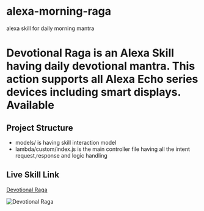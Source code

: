 
# alexa-morning-raga
alexa skill for daily morning mantra

# Devotional Raga is an Alexa Skill having daily devotional mantra. This action supports all Alexa Echo series devices including smart displays. Available 

## Project Structure</b>

* models/ is having skill interaction model
* lambda/custom/index.js is the main controller file having all the intent request,response and logic handling


## Live Skill Link
[Devotional Raga](https://www.amazon.in/Silver-Surfer-Devotional-Raga/dp/B07TRQG3XX/)

![Devotional Raga](https://smartassistants.s3-eu-west-1.amazonaws.com/images/github/a_dr_snapshot_en_live.png)


